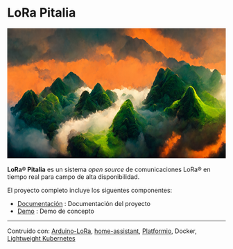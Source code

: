 # LoRa Pitalia
<p align="center"><img src="https://raw.githubusercontent.com/lorapitalia/.github/master/share/images/realistic.png" height="300" alt="Marlin Firmware logo" /></p>

**LoRa® Pitalia** es un sistema *open source* de comunicaciones LoRa® en tiempo real para campo de alta disponibilidad.

El proyecto completo incluye los siguentes componentes:

- [Documentación](//github.com/lorapitalia/docs) : Documentación del proyecto
- [Demo](//github.com/lorapitalia/demo) : Demo de concepto

---

Contruido con: 
[Arduino-LoRa](//github.com/sandeepmistry/arduino-LoRa), [home-assistant](//github.com/home-assistant/core), [Platformio](//github.com/platformio/platformio-core),
Docker, [Lightweight Kubernetes](https://github.com/k3s-io/k3s)


